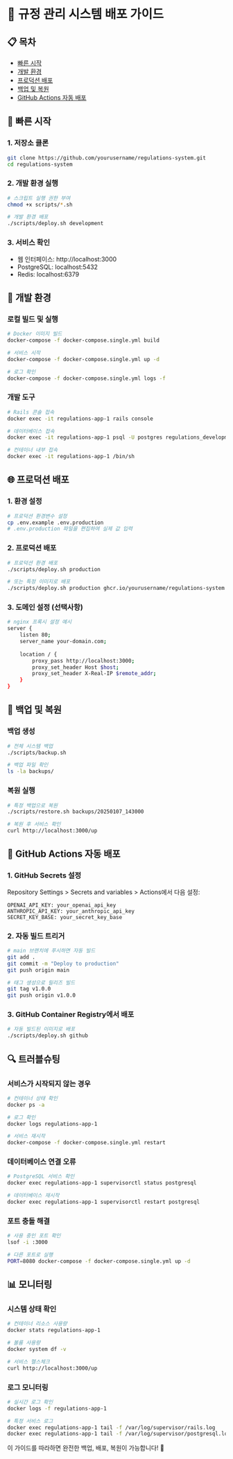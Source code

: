 # 🚀 규정 관리 시스템 배포 가이드

## 📋 목차
- [빠른 시작](#빠른-시작)
- [개발 환경](#개발-환경)
- [프로덕션 배포](#프로덕션-배포)
- [백업 및 복원](#백업-및-복원)
- [GitHub Actions 자동 배포](#github-actions-자동-배포)

## 🚀 빠른 시작

### 1. 저장소 클론
```bash
git clone https://github.com/yourusername/regulations-system.git
cd regulations-system
```

### 2. 개발 환경 실행
```bash
# 스크립트 실행 권한 부여
chmod +x scripts/*.sh

# 개발 환경 배포
./scripts/deploy.sh development
```

### 3. 서비스 확인
- 웹 인터페이스: http://localhost:3000
- PostgreSQL: localhost:5432
- Redis: localhost:6379

## 🔧 개발 환경

### 로컬 빌드 및 실행
```bash
# Docker 이미지 빌드
docker-compose -f docker-compose.single.yml build

# 서비스 시작
docker-compose -f docker-compose.single.yml up -d

# 로그 확인
docker-compose -f docker-compose.single.yml logs -f
```

### 개발 도구
```bash
# Rails 콘솔 접속
docker exec -it regulations-app-1 rails console

# 데이터베이스 접속
docker exec -it regulations-app-1 psql -U postgres regulations_development

# 컨테이너 내부 접속
docker exec -it regulations-app-1 /bin/sh
```

## 🌐 프로덕션 배포

### 1. 환경 설정
```bash
# 프로덕션 환경변수 설정
cp .env.example .env.production
# .env.production 파일을 편집하여 실제 값 입력
```

### 2. 프로덕션 배포
```bash
# 프로덕션 환경 배포
./scripts/deploy.sh production

# 또는 특정 이미지로 배포
./scripts/deploy.sh production ghcr.io/yourusername/regulations-system:v1.0.0
```

### 3. 도메인 설정 (선택사항)
```bash
# nginx 프록시 설정 예시
server {
    listen 80;
    server_name your-domain.com;
    
    location / {
        proxy_pass http://localhost:3000;
        proxy_set_header Host $host;
        proxy_set_header X-Real-IP $remote_addr;
    }
}
```

## 💾 백업 및 복원

### 백업 생성
```bash
# 전체 시스템 백업
./scripts/backup.sh

# 백업 파일 확인
ls -la backups/
```

### 복원 실행
```bash
# 특정 백업으로 복원
./scripts/restore.sh backups/20250107_143000

# 복원 후 서비스 확인
curl http://localhost:3000/up
```

## 🐙 GitHub Actions 자동 배포

### 1. GitHub Secrets 설정
Repository Settings > Secrets and variables > Actions에서 다음 설정:

```
OPENAI_API_KEY: your_openai_api_key
ANTHROPIC_API_KEY: your_anthropic_api_key
SECRET_KEY_BASE: your_secret_key_base
```

### 2. 자동 빌드 트리거
```bash
# main 브랜치에 푸시하면 자동 빌드
git add .
git commit -m "Deploy to production"
git push origin main

# 태그 생성으로 릴리즈 빌드
git tag v1.0.0
git push origin v1.0.0
```

### 3. GitHub Container Registry에서 배포
```bash
# 자동 빌드된 이미지로 배포
./scripts/deploy.sh github
```

## 🔍 트러블슈팅

### 서비스가 시작되지 않는 경우
```bash
# 컨테이너 상태 확인
docker ps -a

# 로그 확인
docker logs regulations-app-1

# 서비스 재시작
docker-compose -f docker-compose.single.yml restart
```

### 데이터베이스 연결 오류
```bash
# PostgreSQL 서비스 확인
docker exec regulations-app-1 supervisorctl status postgresql

# 데이터베이스 재시작
docker exec regulations-app-1 supervisorctl restart postgresql
```

### 포트 충돌 해결
```bash
# 사용 중인 포트 확인
lsof -i :3000

# 다른 포트로 실행
PORT=8080 docker-compose -f docker-compose.single.yml up -d
```

## 📊 모니터링

### 시스템 상태 확인
```bash
# 컨테이너 리소스 사용량
docker stats regulations-app-1

# 볼륨 사용량
docker system df -v

# 서비스 헬스체크
curl http://localhost:3000/up
```

### 로그 모니터링
```bash
# 실시간 로그 확인
docker logs -f regulations-app-1

# 특정 서비스 로그
docker exec regulations-app-1 tail -f /var/log/supervisor/rails.log
docker exec regulations-app-1 tail -f /var/log/supervisor/postgresql.log
```

이 가이드를 따라하면 완전한 백업, 배포, 복원이 가능합니다! 🎉